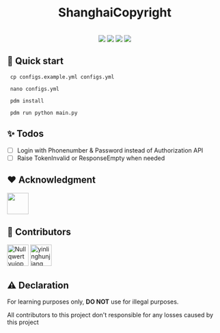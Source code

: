 <div align=center><h1>ShanghaiCopyright</h1></center>

<br>

<img src="https://img.shields.io/static/v1?label=python&message=3.10+&color=green"/>
<img src="https://img.shields.io/static/v1?label=License&message=AGPL-3.0&color=red"/>
<img src="https://img.shields.io/static/v1?label=code style&message=Black&color=black"/>
<img src="https://results.pre-commit.ci/badge/github/yinlinghunjiang/ShanghaiCopyright/main.svg"/>

</div>

## 📕 Quick start

     cp configs.example.yml configs.yml

     nano configs.yml

     pdm install

     pdm run python main.py

## ✨ Todos

- [ ] Login with Phonenumber & Password instead of Authorization API
- [ ] Raise TokenInvalid or ResponseEmpty when needed

## ❤ Acknowledgment

<img src="https://avatars.githubusercontent.com/u/65386393?v=4" width="50px" height="50px"/>

## 🙇‍ Contributors

<img src="https://avatars.githubusercontent.com/u/49110142?v=4" alt="Nullqwertyuiop" width="50px" height="50px"/> <img src="https://avatars.githubusercontent.com/u/68178871?v=4" alt="yinlinghunjiang" width="50px" height="50px"/>

## ⚠ Declaration

For learning purposes only, **DO NOT** use for illegal purposes.

All contributors to this project don't responsible for any losses caused by this project
